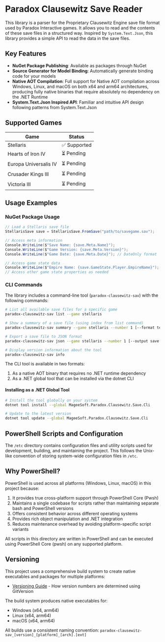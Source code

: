 # Paradox Clausewitz Save Reader

This library is a parser for the Proprietary Clausewitz Engine save file format used by Paradox Interactive games.
It allows you to read and the contents of these save files in a structured way.
Inspired by `System.Text.Json`, this library provides a simple API to read the data in the save files.

## Key Features

- **NuGet Package Publishing**: Available as packages through NuGet
- **Source Generator for Model Binding**: Automatically generate binding code for your models
- **Native AOT Compilation**: Full support for Native AOT compilation across Windows, Linux, and macOS on both x64 and arm64 architectures, producing fully native binaries that require absolutely no dependency on the .NET Runtime
- **System.Text.Json Inspired API**: Familiar and intuitive API design following patterns from System.Text.Json

## Supported Games

| Game | Status |
|------|--------|
| Stellaris | ✅ Supported |
| Hearts of Iron IV | ⏳ Pending |
| Europa Universalis IV | ⏳ Pending |
| Crusader Kings III | ⏳ Pending |
| Victoria III | ⏳ Pending |

## Usage Examples

### NuGet Package Usage

```csharp
// Load a Stellaris save file
StellarisSave save = StellarisSave.FromSave("path/to/savegame.sav");

// Access meta information
Console.WriteLine($"Save Name: {save.Meta.Name}");
Console.WriteLine($"Game Version: {save.Meta.Version}");
Console.WriteLine($"Game Date: {save.Meta.Date}"); // DateOnly format

// Access game state data
Console.WriteLine($"Empire Name: {save.GameState.Player.EmpireName}");
// Access other game state properties as needed
```

### CLI Commands

The library includes a command-line tool (`paradox-clausewitz-sav`) with the following commands:

```bash
# List all available save files for a specific game
paradox-clausewitz-sav list --game stellaris

# Show a summary of a save file (using index from list command)
paradox-clausewitz-sav summary --game stellaris --number 1 [--format text|json] [--output file.txt]

# Export a save file to JSON format
paradox-clausewitz-sav json --game stellaris --number 1 [--output save.json]

# Display version information about the tool
paradox-clausewitz-sav info
```

The CLI tool is available in two formats:

1. As a native AOT binary that requires no .NET runtime dependency
2. As a .NET global tool that can be installed via the dotnet CLI

#### Installing as a .NET Global Tool

```bash
# Install the tool globally on your system
dotnet tool install --global MageeSoft.Paradox.Clausewitz.Save.Cli

# Update to the latest version
dotnet tool update --global MageeSoft.Paradox.Clausewitz.Save.Cli
```

## PowerShell Scripts and Configuration

The `/etc` directory contains configuration files and utility scripts used for development, building, and maintaining the project. This follows the Unix-like convention of storing system-wide configuration files in `/etc`.

## Why PowerShell?

PowerShell is used across all platforms (Windows, Linux, macOS) in this project because:

1. It provides true cross-platform support through PowerShell Core (Pwsh)
2. Maintains a single codebase for scripts rather than maintaining separate bash and PowerShell versions
3. Offers consistent behavior across different operating systems
4. Provides rich object manipulation and .NET integration
5. Reduces maintenance overhead by avoiding platform-specific script variants

All scripts in this directory are written in PowerShell and can be executed using PowerShell Core (pwsh) on any supported platform.

## Versioning

This project uses a comprehensive build system to create native executables and packages for multiple platforms:

- [Versioning Guide](versioning.md) - How version numbers are determined using GitVersion

The build system produces native executables for:

- Windows (x64, arm64)
- Linux (x64, arm64)
- macOS (x64, arm64)

All builds use a consistent naming convention: `paradox-clausewitz-sav_[version]_[platform]_[arch].[ext]`
